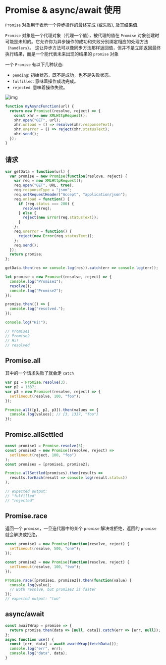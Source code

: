# Promise & async/await 使用

`Promise` 对象用于表示一个异步操作的最终完成 (或失败), 及其结果值.

`Promise` 对象是一个代理对象（代理一个值），被代理的值在 `Promise` 对象创建时可能是未知的。它允许你为异步操作的成功和失败分别绑定相应的处理方法（`handlers`）。 这让异步方法可以像同步方法那样返回值，但并不是立即返回最终执行结果，而是一个能代表未来出现的结果的 `promise` 对象

一个 `Promise` 有以下几种状态:

- `pending`: 初始状态，既不是成功，也不是失败状态。
- `fulfilled`: 意味着操作成功完成。
- `rejected`: 意味着操作失败。

![img](https://mdn.mozillademos.org/files/8633/promises.png)

```js
function myAsyncFunction(url) {
  return new Promise((resolve, reject) => {
    const xhr = new XMLHttpRequest();
    xhr.open("GET", url);
    xhr.onload = () => resolve(xhr.responseText);
    xhr.onerror = () => reject(xhr.statusText);
    xhr.send();
  });
}
```

## 请求

```js
var getData = function(url) {
  var promise = new Promise(function(reslove, reject) {
    var req = new XMLHttpRequest();
    req.open("GET", URL, true);
    req.responseType = "json";
    req.setRequestHeader("Accept", "application/json");
    req.onload = function() {
      if (req.status === 200) {
        resolve(req);
      } else {
        reject(new Error(req.statusText));
      }
    };
    req.onerror = function() {
      reject(new Error(req.statusText));
    };
    req.send();
  });
  return promise;
};

getData.then(res => console.log(res)).catch(err => console.log(err));
```

```js
let promise = new Promise((resolve, reject) => {
  console.log("Promise1");
  resolve();
  console.log("Promise2");
});

promise.then(() => {
  console.log("resolved.");
});

console.log("Hi!");

// Promise1
// Promise2
// Hi!
// resolved
```

## Promise.all

其中的一个请求失败了就会走 `catch`

```js
var p1 = Promise.resolve(3);
var p2 = 1337;
var p3 = new Promise((resolve, reject) => {
  setTimeout(resolve, 100, "foo");
});

Promise.all([p1, p2, p3]).then(values => {
  console.log(values); // [3, 1337, "foo"]
});
```

## Promise.allSettled

```js
const promise1 = Promise.resolve(3);
const promise2 = new Promise((resolve, reject) =>
  setTimeout(reject, 100, "foo")
);
const promises = [promise1, promise2];

Promise.allSettled(promises).then(results =>
  results.forEach(result => console.log(result.status))
);

// expected output:
// "fulfilled"
// "rejected"
```

## Promise.race

返回一个 `promise`，一旦迭代器中的某个 `promise` 解决或拒绝，返回的 `promise` 就会解决或拒绝。

```js
const promise1 = new Promise(function(resolve, reject) {
  setTimeout(resolve, 500, "one");
});

const promise2 = new Promise(function(resolve, reject) {
  setTimeout(resolve, 100, "two");
});

Promise.race([promise1, promise2]).then(function(value) {
  console.log(value);
  // Both resolve, but promise2 is faster
});
// expected output: "two"
```

## async/await

```js
const awaitWrap = promise => {
  return promise.then(data => [null, data]).catch(err => [err, null]);
};
async function use() {
  const [err, data] = await awaitWrap(fetchData());
  console.log("err", err);
  console.log("data", data);
}
```
